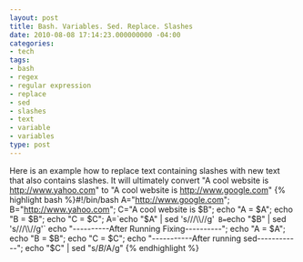 ```yaml
---
layout: post
title: Bash. Variables. Sed. Replace. Slashes
date: 2010-08-08 17:14:23.000000000 -04:00
categories:
- tech
tags:
- bash
- regex
- regular expression
- replace
- sed
- slashes
- text
- variable
- variables
type: post
---
```

Here is an example how to replace text containing slashes with new text that also contains slashes. It will ultimately convert "A cool website is http://www.yahoo.com" to "A cool website is http://www.google.com"
{% highlight bash %}#!/bin/bash
A="http://www.google.com";
B="http://www.yahoo.com";
C="A cool website is $B";
echo "A = $A";
echo "B = $B";
echo "C = $C";
A=`echo "$A" | sed 's/\//\\\\\//g'`
B=`echo "$B" | sed 's/\//\\\\\//g'`
echo "----------After Running Fixing----------";
echo "A = $A";
echo "B = $B";
echo "C = $C";
echo "-----------After running sed------------";
echo "$C" | sed "s/$B/$A/g"
{% endhighlight %}
